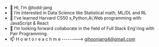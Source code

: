 - 👋 Hi, I’m @todd-jang
- 👀 I’m interested in Data Science like Statistical math, ML/DL and RL
- 🌱 I’ve learned Harvard CS50 x,Python,Ai,Web programming with JavaScript & React
- 💞️ I’m looking forward collaborate in the field of Full Stack Eng'ring with Pair Programming.
- 📫 H o w   t o   r e a c h   m e   -------->     gihoonjang4@gmail.com

<!---
todd-jang/todd-jang is a ✨ special ✨ repository because its `README.md` (this file) appears on your GitHub profile.
You can click the Preview link to take a look at your changes.
--->
